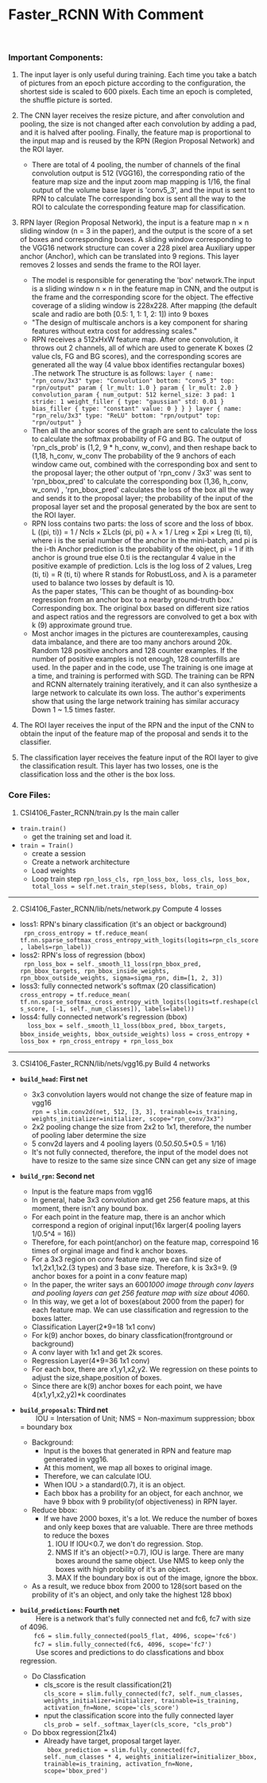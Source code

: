 # Faster_RCNN With Comment
</br>

### Important Components:
1. The input layer is only useful during training. Each time you take a batch of pictures from an epoch picture according to the configuration, the shortest side is scaled to 600 pixels. Each time an epoch is completed, the shuffle picture is sorted.
2. The CNN layer receives the resize picture, and after convolution and pooling, the size is not changed after each convolution by adding a pad, and it is halved after pooling. Finally, the feature map is proportional to the input map and is reused by the RPN (Region Proposal Network) and the ROI layer.
    + There are total of 4 pooling, the number of channels of the final convolution output is 512 (VGG16), the corresponding ratio of the feature map size and the input zoom map mapping is 1/16, the final output of the volume base layer is 'conv5_3', and the input is sent to RPN to calculate The corresponding box is sent all the way to the ROI to calculate the corresponding feature map for classification.

3. RPN layer (Region Proposal Network), the input is a feature map n × n sliding window (n = 3 in the paper), and the output is the score of a set of boxes and corresponding boxes. A sliding window corresponding to the VGG16 network structure can cover a 228 pixel area Auxiliary upper anchor (Anchor), which can be translated into 9 regions. This layer removes 2 losses and sends the frame to the ROI layer.
    + The model is responsible for generating the 'box' network.The input is a sliding window n × n in the feature map in CNN, and the output is the frame and the corresponding score for the object. The effective coverage of a sliding window is 228x228. After mapping (the default scale and radio are both [0.5: 1, 1: 1, 2: 1]) into 9 boxes
    + "The design of multiscale anchors is a key component for sharing features without extra cost for addressing scales."
    + RPN receives a 512xHxW feature map. After one convolution, it throws out 2 channels, all of which are used to generate K boxes (2 value cls, FG and BG scores), and the corresponding scores are generated all the way (4 value bbox identifies rectangular boxes) .The network The structure is as follows:
    `layer {
  name: "rpn_conv/3x3"
  type: "Convolution"
  bottom: "conv5_3"
  top: "rpn/output"
  param { lr_mult: 1.0 }
  param { lr_mult: 2.0 }
  convolution_param {
    num_output: 512
    kernel_size: 3 pad: 1 stride: 1
    weight_filler { type: "gaussian" std: 0.01 }
    bias_filler { type: "constant" value: 0 }
  }
}
layer {
  name: "rpn_relu/3x3"
  type: "ReLU"
  bottom: "rpn/output"
  top: "rpn/output"
}`
    + Then all the anchor scores of the graph are sent to calculate the loss to calculate the softmax probability of FG and BG. The output of 'rpn_cls_prob' is (1,2, 9 * h_conv, w_conv), and then reshape back to (1,18, h_conv, w_conv The probability of the 9 anchors of each window came out, combined with the corresponding box and sent to the proposal layer; the other output of 'rpn_conv / 3x3' was sent to 'rpn_bbox_pred' to calculate the corresponding box (1,36, h_conv, w_conv) , 'rpn_bbox_pred' calculates the loss of the box all the way and sends it to the proposal layer; the probability of the input of the proposal layer set and the proposal generated by the box are sent to the ROI layer. 
    + RPN loss contains two parts: the loss of score and the loss of bbox.</br>
L ((pi, ti)) = 1 / Ncls × ΣLcls (pi, pi) + λ × 1 / Lreg × Σpi × Lreg (ti, ti), where i is the serial number of the anchor in the mini-batch, and pi is the i-th Anchor prediction is the probability of the object, pi = 1 if ith anchor is ground true else 0.ti is the rectangular 4 value in the positive example of prediction. Lcls is the log loss of 2 values, Lreg (ti, ti) = R (ti, ti) where R stands for RobustLoss, and λ is a parameter used to balance two losses by default is 10.</br>As the paper states, 'This can be thought of as bounding-box regression from an anchor box to a nearby ground-truth box.' Corresponding box. The original box based on different size ratios and aspect ratios and the regressors are convolved to get a box with k (9) approximate ground true.
    + Most anchor images in the pictures are counterexamples, causing data imbalance, and there are too many anchors around 20k. Random 128 positive anchors and 128 counter examples. If the number of positive examples is not enough, 128 counterfills are used. In the paper and in the code, use The training is one image at a time, and training is performed with SGD. The training can be RPN and RCNN alternately training iteratively, and it can also synthesize a large network to calculate its own loss. The author's experiments show that using the large network training has similar accuracy Down 1 ~ 1.5 times faster.
    
4. The ROI layer receives the input of the RPN and the input of the CNN to obtain the input of the feature map of the proposal and sends it to the classifier.

5. The classification layer receives the feature input of the ROI layer to give the classification result. This layer has two losses, one is the classification loss and the other is the box loss.


### Core Files:
1. CSI4106_Faster_RCNN/train.py Is the main caller
  + `train.train()` </br>
    + get the training set and load it.
  + `train = Train()` </br>
    + create a session
    + Create a network architecture
    + Load weights
    + Loop train step
                    ` rpn_loss_cls, rpn_loss_box, loss_cls, loss_box, total_loss = self.net.train_step(sess, blobs, train_op) `
  
------
2. CSI4106_Faster_RCNN/lib/nets/network.py Compute 4 losses
  + loss1: RPN's binary classification (it's an object or background)</br>` rpn_cross_entropy = tf.reduce_mean(
                tf.nn.sparse_softmax_cross_entropy_with_logits(logits=rpn_cls_score, labels=rpn_label))`
  + loss2: RPN's loss of regression (bbox)</br>` rpn_loss_box = self._smooth_l1_loss(rpn_bbox_pred, rpn_bbox_targets, rpn_bbox_inside_weights, rpn_bbox_outside_weights, sigma=sigma_rpn, dim=[1, 2, 3])`
  + loss3: fully connected network's softmax (20 classification)</br>`cross_entropy = tf.reduce_mean( tf.nn.sparse_softmax_cross_entropy_with_logits(logits=tf.reshape(cls_score, [-1, self._num_classes]), labels=label))`
  + loss4: fully connected network's regression (bbox)</br>`  loss_box = self._smooth_l1_loss(bbox_pred, bbox_targets, bbox_inside_weights, bbox_outside_weights)`
   `loss = cross_entropy + loss_box + rpn_cross_entropy + rpn_loss_box`

------

3. CSI4106_Faster_RCNN/lib/nets/vgg16.py Build 4 networks
  + __`build_head`: First net__</br>
     + 3x3 convolution layers would not change the size of feature map in vgg16</br>`rpn = slim.conv2d(net, 512, [3, 3], trainable=is_training, weights_initializer=initializer, scope="rpn_conv/3x3")`
     + 2x2 pooling change the size from 2x2 to 1x1, therefore, the number of pooling laber determine the size</br>
     + 5 conv2d layers and 4 pooling layers (0.5*0.5*0.5*0.5 = 1/16)</br>
     + It's not fully connected, therefore, the input of the model does not have  to resize to the same size since CNN can get any size of image 
  + __`build_rpn`: Second net__</br>
     + Input is the feature maps from vgg16</br>
     + In general, habe 3x3 convolution and get 256 feature maps, at this moment, there isn't any bound box.</br>
     + For each point in the feature map, there is an anchor which correspond a region of original input(16x larger(4 pooling layers  1/0.5^4 = 16))</br>
     + Therefore, for each point(anchor) on the feature map, correspoind 16 times of orginal image and find k anchor boxes.</br>
     + For a 3x3 region on conv feature map, we can find size of 1x1,2x1,1x2.(3 types) and 3 base size. Therefore, k is 3x3=9. (9 anchor boxes for a point in a conv feature map)</br>
     + In the paper, the writer says an 600*1000 image through conv layers and pooling layers can get 256 feature map with size about 40*60. </br>
     + In this way, we get a lot of boxes(about 2000 from the paper) for each feature map. We can use classification and regression to the boxes latter.</br>
     + Classification Layer(2*9=18 1x1 conv)</br>
     + For k(9) anchor boxes, do binary classfication(frontground or background)</br>
     + A conv layer with 1x1 and get 2k scores.</br>
     + Regression Layer(4*9=36 1x1 conv)</br>
     + For each box, there are x1,y1,x2,y2. We regression on these points to adjust the size,shape,position of boxes.</br>
     + Since there are k(9) anchor boxes for each point, we have 4(x1,y1,x2,y2)*k coordinates</br>
  
  + __`build_proposals`: Third net__</br>
     &nbsp; &nbsp; &nbsp; &nbsp; IOU = Intersation of Unit;
     NMS = Non-maximum suppression;
     bbox = boundary box
     + Background:
       + Input is the boxes that generated in RPN and feature map generated in vgg16.
       + At this moment, we map all boxes to original image.
       + Therefore, we can calculate IOU.
       + When IOU > a standard(0.7), it is an object.
       + Each bbox has a probility for an object, for each anchnor, we have 9 bbox with 9 probility(of objectiveness) in RPN layer.
     + Reduce bbox:
        + If we have 2000 boxes, it's a lot. We reduce the number of boxes and only keep boxes that are valuable. There are three methods to reduce the boxes
            1. IOU
                If IOU<0.7, we don't do regression. Stop.
            2. NMS
                If it's an object(>=0.7), IOU is large. There are many boxes around the same object. 
                Use NMS to keep only the boxes with high probility of it's an object.
            3. MAX
                If the boundary box is out of the image, ignore the bbox.
      + As a result, we reduce bbox from 2000 to 128(sort based on the probility of it's an object, and only take the highest 128 bbox)        
  + __`build_predictions`: Fourth net__</br>
      &nbsp; &nbsp; &nbsp; &nbsp; Here is a network that's fully connected net and fc6, fc7 with size of 4096.</br>&nbsp; &nbsp; &nbsp; &nbsp;`fc6 = slim.fully_connected(pool5_flat, 4096, scope='fc6')`</br>&nbsp; &nbsp; &nbsp; &nbsp;`fc7 = slim.fully_connected(fc6, 4096, scope='fc7')`</br>
      &nbsp; &nbsp; &nbsp; &nbsp; Use scores and predictions to do classfications and bbox regression.
      + Do Classfication 
        + cls_score is the result classification(21)</br> `cls_score = slim.fully_connected(fc7, self._num_classes, weights_initializer=initializer, trainable=is_training, activation_fn=None, scope='cls_score')`</br>
        + nput the classification score into the fully connected layer</br>`cls_prob = self._softmax_layer(cls_score, "cls_prob")`
      + Do bbox regression(21x4)
        + Already have target, proposal target layer.</br>` bbox_prediction = slim.fully_connected(fc7, self._num_classes * 4, weights_initializer=initializer_bbox, trainable=is_training, activation_fn=None, scope='bbox_pred')`


  

